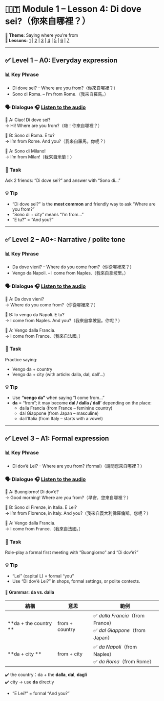 # 🇮🇹 Module 1 – Lesson 4: Di dove sei?（你來自哪裡？）

**📘 Theme:** Saying where you're from  
**🌠 Lessons:** [1](lesson1.md) | [2](lesson2.md) | [3](lesson3.md) | [4](lesson4.md) | [5](lesson5.md) | [6](lesson6.md) | [7](lesson7.md)

---

## ✅ Level 1 – A0: Everyday expression

### 📊 Key Phrase
- Di dove sei? – Where are you from?（你來自哪裡？）  
- Sono di Roma. – I’m from Rome.（我來自羅馬。）

### 🗣️ Dialogue 🎧 [Listen to the audio](./audio/lesson4_1.mp3)

👩 A: Ciao! Di dove sei?  
→ Hi! Where are you from?（嗨！你來自哪裡？）

👨 B: Sono di Roma. E tu?  
→ I’m from Rome. And you?（我來自羅馬。你呢？）

👩 A: Sono di Milano!  
→ I’m from Milan!（我來自米蘭！）

### 🌟 Task
Ask 2 friends: “Di dove sei?” and answer with “Sono di…”

### 💡 Tip
- “Di dove sei?” is the **most common** and friendly way to ask “Where are you from?”
- “Sono di + city” means “I’m from...”
- “E tu?” = “And you?”

---

## ✅ Level 2 – A0+: Narrative / polite tone

### 📊 Key Phrase
- Da dove vieni? – Where do you come from?（你從哪裡來？）  
- Vengo da Napoli. – I come from Naples.（我來自拿坡里。）

### 🗣️ Dialogue 🎧 [Listen to the audio](./audio/lesson4_2.mp3)

👨 A: Da dove vieni?  
→ Where do you come from?（你從哪裡來？）

👩 B: Io vengo da Napoli. E tu?  
→ I come from Naples. And you?（我來自拿坡里。你呢？）

👨 A: Vengo dalla Francia.  
→ I come from France.（我來自法國。）

### 🌟 Task
Practice saying:  
- Vengo da + country  
- Vengo da + city (with article: dalla, dal, dall’...)

### 💡 Tip
- Use **“vengo da”** when saying “I come from...”  
- **da** = “from”; it may become **dal / dalla / dall’** depending on the place:
  - dalla Francia (from France – feminine country)
  - dal Giappone (from Japan – masculine)
  - dall’Italia (from Italy – starts with a vowel)

---

## ✅ Level 3 – A1: Formal expression

### 📊 Key Phrase
- Di dov’è Lei? – Where are you from? (formal)（請問您來自哪裡？）

### 🗣️ Dialogue 🎧 [Listen to the audio](./audio/lesson4_3.mp3)

👨 A: Buongiorno! Di dov’è?  
→ Good morning! Where are you from?（早安，您來自哪裡？）

👩 B: Sono di Firenze, in Italia. E Lei?  
→ I’m from Florence, in Italy. And you?（我來自義大利佛羅倫斯。您呢？）

👨 A: Vengo dalla Francia.  
→ I come from France.（我來自法國。）

### 🌟 Task
Role-play a formal first meeting with “Buongiorno” and “Di dov’è?”

### 💡 Tip
- “Lei” (capital L) = formal “you”  
- Use “Di dov’è Lei?” in shops, formal settings, or polite contexts.


#### 🧠 Grammar: da vs. dalla

| 結構           | 意思             | 範例                       |
|----------------|------------------|----------------------------|
| **da + the country ** | from + country     | ✅ *dalla Francia*（from France）<br>✅ *dal Giappone*（from Japan） |
| **da + city ** | from + city         | ✅ *da Napoli*（from Naples）<br>✅ *da Roma*（from Rome） |

✔️ the country：da + the **dalla**, **dal**, **dagli**  
✔️ city → use **da** directly

- “E Lei?” = formal “And you?”
